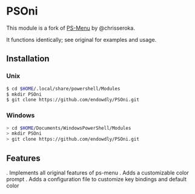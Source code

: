 # PSOni
This module is a fork of [PS-Menu](https://github.com/chrisseroka/ps-menu) by @chrisseroka. 

It functions identically; see original for examples and usage. 

## Installation
### Unix
```sh
$ cd $HOME/.local/share/powershell/Modules
$ mkdir PSOni
$ git clone https://github.com/endowdly/PSOni.git
```

### Windows
```sh
> cd $HOME/Documents/WindowsPowerShell/Modules
> mkdir PSOni
> git clone https://github.com/endowdly/PSOni.git
```

## Features

. Implements all original features of ps-menu
. Adds a customizable color prompt
. Adds a configuration file to customize key bindings and default color

